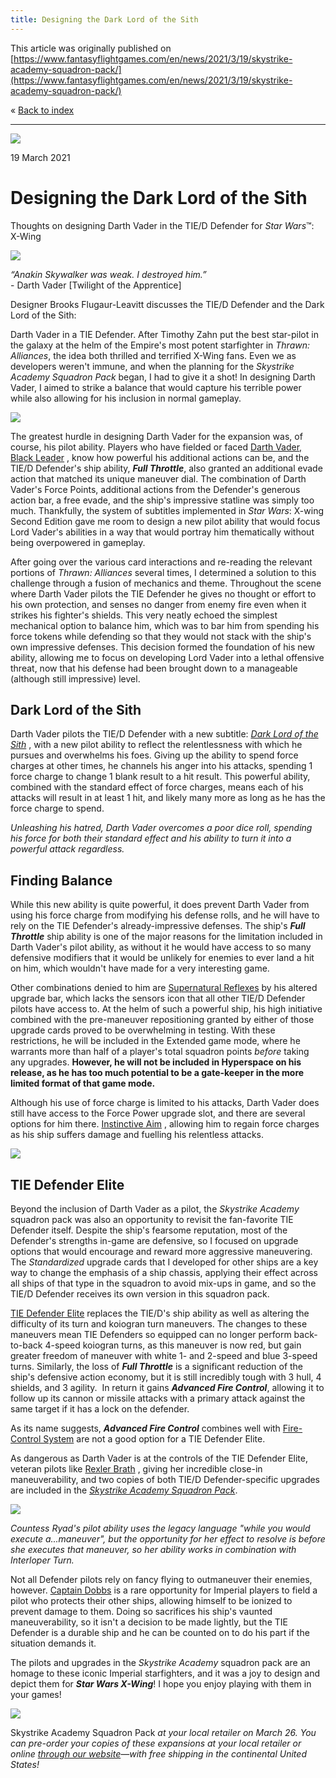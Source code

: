 ```yaml
---
title: Designing the Dark Lord of the Sith
---
```


This article was originally published on [https://www.fantasyflightgames.com/en/news/2021/3/19/skystrike-academy-squadron-pack/](https://www.fantasyflightgames.com/en/news/2021/3/19/skystrike-academy-squadron-pack/)

&laquo; [Back to index](../index.md)

---

![](cc77635789c48fb0ad25a8b4d541ca02.jpg)

19 March 2021

Designing the Dark Lord of the Sith
===================================

Thoughts on designing Darth Vader in the TIE/D Defender for _Star Wars_™: X-Wing

![](1a4700784964e2cdba8935754e0a0e85.png)

_“Anakin Skywalker was weak. I destroyed him.”_  
\- Darth Vader \[Twilight of the Apprentice\]

Designer Brooks Flugaur-Leavitt discusses the TIE/D Defender and the Dark Lord of the Sith:

Darth Vader in a TIE Defender. After Timothy Zahn put the best star-pilot in the galaxy at the helm of the Empire's most potent starfighter in _Thrawn: Alliances_, the idea both thrilled and terrified X-Wing fans. Even we as developers weren't immune, and when the planning for the _Skystrike Academy Squadron Pack_ began, I had to give it a shot! In designing Darth Vader, I aimed to strike a balance that would capture his terrible power while also allowing for his inclusion in normal gameplay.

![](6950bf885cd94aee575028baa4d2646a.jpg)

The greatest hurdle in designing Darth Vader for the expansion was, of course, his pilot ability. Players who have fielded or faced [Darth Vader, Black Leader](b0e54e6d3136a7714caee77615acc843.png) , know how powerful his additional actions can be, and the TIE/D Defender's ship ability, **_Full Throttle_**, also granted an additional evade action that matched its unique maneuver dial. The combination of Darth Vader's Force Points, additional actions from the Defender's generous action bar, a free evade, and the ship's impressive statline was simply too much. Thankfully, the system of subtitles implemented in _Star Wars_: X-wing Second Edition gave me room to design a new pilot ability that would focus Lord Vader's abilities in a way that would portray him thematically without being overpowered in gameplay.

After going over the various card interactions and re-reading the relevant portions of _Thrawn: Alliances_ several times, I determined a solution to this challenge through a fusion of mechanics and theme. Throughout the scene where Darth Vader pilots the TIE Defender he gives no thought or effort to his own protection, and senses no danger from enemy fire even when it strikes his fighter's shields. This very neatly echoed the simplest mechanical option to balance him, which was to bar him from spending his force tokens while defending so that they would not stack with the ship's own impressive defenses. This decision formed the foundation of his new ability, allowing me to focus on developing Lord Vader into a lethal offensive threat, now that his defense had been brought down to a manageable (although still impressive) level.

**Dark Lord of the Sith**
-------------------------

Darth Vader pilots the TIE/D Defender with a new subtitle: _[Dark Lord of the Sith](f537f742401e89667d0232dee4bc5b76.png)_ , with a new pilot ability to reflect the relentlessness with which he pursues and overwhelms his foes. Giving up the ability to spend force charges at other times, he channels his anger into his attacks, spending 1 force charge to change 1 blank result to a hit result. This powerful ability, combined with the standard effect of force charges, means each of his attacks will result in at least 1 hit, and likely many more as long as he has the force charge to spend.

_Unleashing his hatred, Darth Vader overcomes a poor dice roll, spending his force for both their standard effect and his ability to turn it into a powerful attack regardless._

**Finding Balance**
-------------------

While this new ability is quite powerful, it does prevent Darth Vader from using his force charge from modifying his defense rolls, and he will have to rely on the TIE Defender's already-impressive defenses. The ship's **_Full Throttle_** ship ability is one of the major reasons for the limitation included in Darth Vader's pilot ability, as without it he would have access to so many defensive modifiers that it would be unlikely for enemies to ever land a hit on him, which wouldn't have made for a very interesting game.

Other combinations denied to him are [Supernatural Reflexes](c088de224795de0ebcebdd29789d0001.png) by his altered upgrade bar, which lacks the sensors icon that all other TIE/D Defender pilots have access to. At the helm of such a powerful ship, his high initiative combined with the pre-maneuver repositioning granted by either of those upgrade cards proved to be overwhelming in testing. With these restrictions, he will be included in the Extended game mode, where he warrants more than half of a player's total squadron points _before_ taking any upgrades. **However, he will not be included in Hyperspace on his release, as he has too much potential to be a gate-keeper in the more limited format of that game mode.**

Although his use of force charge is limited to his attacks, Darth Vader does still have access to the Force Power upgrade slot, and there are several options for him there. [Instinctive Aim](fd49285bf4cb951e55ab4222497c6833.png) , allowing him to regain force charges as his ship suffers damage and fuelling his relentless attacks.

![](2966c842f3b1c92788ab9d694959be66.jpg)

**TIE Defender Elite**
----------------------

Beyond the inclusion of Darth Vader as a pilot, the _Skystrike Academy_ squadron pack was also an opportunity to revisit the fan-favorite TIE Defender itself. Despite the ship's fearsome reputation, most of the Defender's strengths in-game are defensive, so I focused on upgrade options that would encourage and reward more aggressive maneuvering. The _Standardized_ upgrade cards that I developed for other ships are a key way to change the emphasis of a ship chassis, applying their effect across all ships of that type in the squadron to avoid mix-ups in game, and so the TIE/D Defender receives its own version in this squadron pack.

[TIE Defender Elite](d04fd8cc759ff1a4bc421d9e88015a1d.png) replaces the TIE/D's ship ability as well as altering the difficulty of its turn and koiogran turn maneuvers. The changes to these maneuvers mean TIE Defenders so equipped can no longer perform back-to-back 4-speed koiogran turns, as this maneuver is now red, but gain greater freedom of maneuver with white 1- and 2-speed and blue 3-speed turns. Similarly, the loss of **_Full Throttle_** is a significant reduction of the ship's defensive action economy, but it is still incredibly tough with 3 hull, 4 shields, and 3 agility.  In return it gains **_Advanced Fire Control_**, allowing it to follow up its cannon or missile attacks with a primary attack against the same target if it has a lock on the defender.

As its name suggests, **_Advanced Fire Control_** combines well with [Fire-Control System](4f1184cdd50608561fb6c12970fa9192.png) are not a good option for a TIE Defender Elite.

As dangerous as Darth Vader is at the controls of the TIE Defender Elite, veteran pilots like [Rexler Brath](66b2834f5e273e3d3b9b0fe83e5ddece.png) , giving her incredible close-in maneuverability, and two copies of both TIE/D Defender-specific upgrades are included in the _[Skystrike Academy Squadron Pack](https://www.fantasyflightgames.com/en/products/x-wing-second-edition/products/skystrike-academy-squadron-pack/)_.

![](41d84bece87d355613c331f6008fbecb.jpg)

_Countess Ryad's pilot ability uses the legacy language "while you would execute a...maneuver", but the opportunity for her effect to resolve is before she executes that maneuver, so her ability works in combination with Interloper Turn._

Not all Defender pilots rely on fancy flying to outmaneuver their enemies, however. [Captain Dobbs](c27280f98340a3c70663c3d2f6028946.png) is a rare opportunity for Imperial players to field a pilot who protects their other ships, allowing himself to be ionized to prevent damage to them. Doing so sacrifices his ship's vaunted maneuverability, so it isn't a decision to be made lightly, but the TIE Defender is a durable ship and he can be counted on to do his part if the situation demands it.

The pilots and upgrades in the _Skystrike Academy_ squadron pack are an homage to these iconic Imperial starfighters, and it was a joy to design and depict them for **_Star Wars X-Wing_**! I hope you enjoy playing with them in your games!

![](29ef75ca0c4ef78a9a17c40218e92c37.png)

Skystrike Academy Squadron Pack _at your local retailer on March 26. You can pre-order your copies of these expansions at your local retailer or online [through our website](https://store.us.asmodee.com/preorders/create/SWZ85/)—with free shipping in the continental United States!_